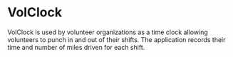 # VolClock

VolClock is used by volunteer organizations as a time clock allowing volunteers
to punch in and out of their shifts.  The application records their time and
number of miles driven for each shift.
